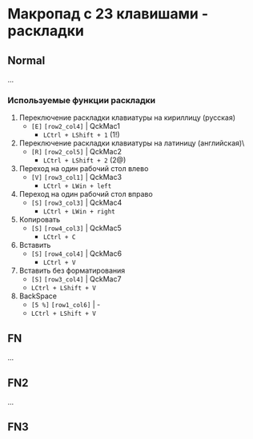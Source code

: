 # Макропад с 23 клавишами - раскладки
## Normal
...

### Используемые функции раскладки
1. Переключение раскладки клавиатуры на кириллицу (русская)
   - `[E]` `[row2_col4]` | QckMac1
       - `LCtrl + LShift + 1` (1!)
2. Переключение раскладки клавиатуры на латиницу (английская)\
   - `[R]` `[row2_col5]` | QckMac2
        - `LCtrl + LShift + 2` (2@)
3. Переход на один рабочий стол влево
   - `[V]` `[row3_col1]` | QckMac3
     - `LCtrl + LWin + left`
4. Переход на один рабочий стол вправо
   - `[S]` `[row3_col3]` | QckMac4
     - `LCtrl + LWin + right`
5. Копировать
   - `[S]` `[row4_col3]` | QckMac5
     - `LCtrl + C`
6. Вставить
   - `[S]` `[row4_col4]` | QckMac6
     - `LCtrl + V`
7. Вставить без форматирования
    - `[S]` `[row3_col4]` | QckMac7
     - `LCtrl + LShift + V`
8. BackSpace
    - `[5 %]` `[row1_col6]` | -
     - `LCtrl + LShift + V`

## FN
...

## FN2
...

## FN3